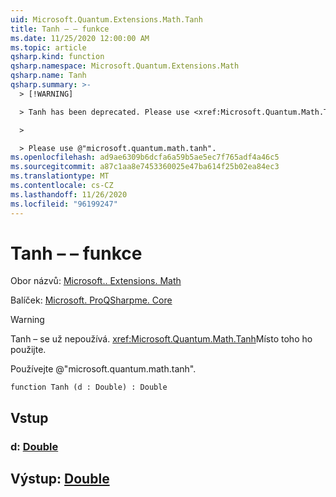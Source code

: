 ```yaml
---
uid: Microsoft.Quantum.Extensions.Math.Tanh
title: Tanh – – funkce
ms.date: 11/25/2020 12:00:00 AM
ms.topic: article
qsharp.kind: function
qsharp.namespace: Microsoft.Quantum.Extensions.Math
qsharp.name: Tanh
qsharp.summary: >-
  > [!WARNING]

  > Tanh has been deprecated. Please use <xref:Microsoft.Quantum.Math.Tanh> instead.

  >

  > Please use @"microsoft.quantum.math.tanh".
ms.openlocfilehash: ad9ae6309b6dcfa6a59b5ae5ec7f765adf4a46c5
ms.sourcegitcommit: a87c1aa8e7453360025e47ba614f25b02ea84ec3
ms.translationtype: MT
ms.contentlocale: cs-CZ
ms.lasthandoff: 11/26/2020
ms.locfileid: "96199247"
---
```

# <a name="tanh-function"></a>Tanh – – funkce

Obor názvů: [Microsoft.. Extensions. Math](xref:Microsoft.Quantum.Extensions.Math)

Balíček: [Microsoft. ProQSharpme. Core](https://nuget.org/packages/Microsoft.Quantum.QSharp.Core)


> [!WARNING]
> Tanh – se už nepoužívá. <xref:Microsoft.Quantum.Math.Tanh>Místo toho ho použijte.
>
> Používejte @"microsoft.quantum.math.tanh".



```qsharp
function Tanh (d : Double) : Double
```


## <a name="input"></a>Vstup

### <a name="d--double"></a>d: [Double](xref:microsoft.quantum.lang-ref.double)





## <a name="output--double"></a>Výstup: [Double](xref:microsoft.quantum.lang-ref.double)

